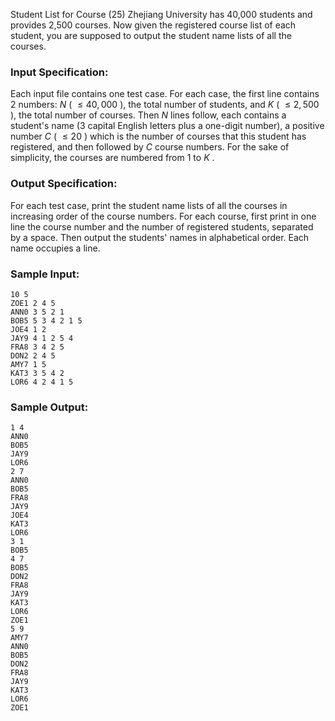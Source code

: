 Student List for Course (25)
Zhejiang University has 40,000 students and provides 2,500 courses. Now given
the registered course list of each student, you are supposed to output the
student name lists of all the courses.

### Input Specification:

Each input file contains one test case. For each case, the first line contains
2 numbers: $N$ ( $\le 40,000$ ), the total number of students, and $K$ ( $\le
2,500$ ), the total number of courses. Then $N$ lines follow, each contains a
student's name (3 capital English letters plus a one-digit number), a positive
number $C$ ( $\le 20$ ) which is the number of courses that this student has
registered, and then followed by $C$ course numbers. For the sake of
simplicity, the courses are numbered from 1 to $K$ .

### Output Specification:

For each test case, print the student name lists of all the courses in
increasing order of the course numbers. For each course, first print in one
line the course number and the number of registered students, separated by a
space. Then output the students' names in alphabetical order. Each name
occupies a line.

### Sample Input:

    
    
    10 5
    ZOE1 2 4 5
    ANN0 3 5 2 1
    BOB5 5 3 4 2 1 5
    JOE4 1 2
    JAY9 4 1 2 5 4
    FRA8 3 4 2 5
    DON2 2 4 5
    AMY7 1 5
    KAT3 3 5 4 2
    LOR6 4 2 4 1 5
    

### Sample Output:

    
    
    1 4
    ANN0
    BOB5
    JAY9
    LOR6
    2 7
    ANN0
    BOB5
    FRA8
    JAY9
    JOE4
    KAT3
    LOR6
    3 1
    BOB5
    4 7
    BOB5
    DON2
    FRA8
    JAY9
    KAT3
    LOR6
    ZOE1
    5 9
    AMY7
    ANN0
    BOB5
    DON2
    FRA8
    JAY9
    KAT3
    LOR6
    ZOE1
    


